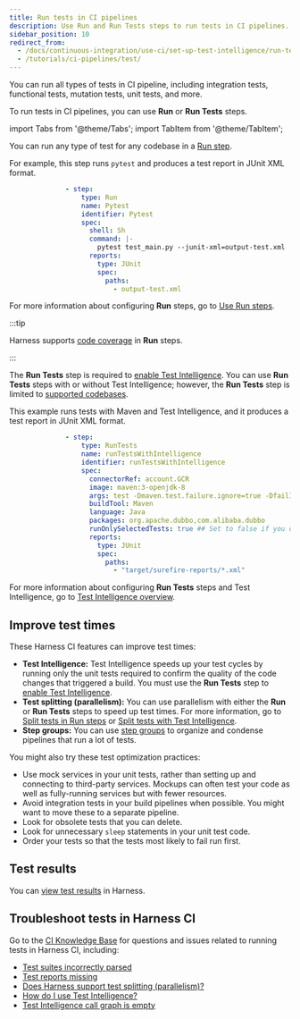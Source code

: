 ```yaml
---
title: Run tests in CI pipelines
description: Use Run and Run Tests steps to run tests in CI pipelines.
sidebar_position: 10
redirect_from:
  - /docs/continuous-integration/use-ci/set-up-test-intelligence/run-tests-in-ci
  - /tutorials/ci-pipelines/test/
---
```


You can run all types of tests in CI pipeline, including integration tests, functional tests, mutation tests, unit tests, and more.

To run tests in CI pipelines, you can use **Run** or **Run Tests** steps.

import Tabs from '@theme/Tabs';
import TabItem from '@theme/TabItem';

<Tabs>
  <TabItem value="run" label="Run step" default>

You can run any type of test for any codebase in a [Run step](../run-step-settings.md).

For example, this step runs `pytest` and produces a test report in JUnit XML format.

```yaml
              - step:
                  type: Run
                  name: Pytest
                  identifier: Pytest
                  spec:
                    shell: Sh
                    command: |-
                      pytest test_main.py --junit-xml=output-test.xml
                    reports:
                      type: JUnit
                      spec:
                        paths:
                          - output-test.xml
```

For more information about configuring **Run** steps, go to [Use Run steps](../run-step-settings.md).

:::tip

Harness supports [code coverage](./code-coverage) in **Run** steps.

:::

</TabItem>
  <TabItem value="runtests" label="Run Tests step">

The **Run Tests** step is required to [enable Test Intelligence](./test-intelligence/set-up-test-intelligence.md). You can use **Run Tests** steps with or without Test Intelligence; however, the **Run Tests** step is limited to [supported codebases](./test-intelligence/set-up-test-intelligence.md#supported-codebases-for-test-intelligence).

This example runs tests with Maven and Test Intelligence, and it produces a test report in JUnit XML format.

```yaml
              - step:
                  type: RunTests
                  name: runTestsWithIntelligence
                  identifier: runTestsWithIntelligence
                  spec:
                    connectorRef: account.GCR
                    image: maven:3-openjdk-8
                    args: test -Dmaven.test.failure.ignore=true -DfailIfNoTests=false
                    buildTool: Maven
                    language: Java
                    packages: org.apache.dubbo,com.alibaba.dubbo
                    runOnlySelectedTests: true ## Set to false if you don't want to use Test Intelligence.
                    reports:
                      type: JUnit
                      spec:
                        paths:
                          - "target/surefire-reports/*.xml"
```

For more information about configuring **Run Tests** steps and Test Intelligence, go to [Test Intelligence overview](./test-intelligence/set-up-test-intelligence.md).

</TabItem>
</Tabs>

## Improve test times

These Harness CI features can improve test times:

* **Test Intelligence:** Test Intelligence speeds up your test cycles by running only the unit tests required to confirm the quality of the code changes that triggered a build. You must use the **Run Tests** step to [enable Test Intelligence](./test-intelligence/set-up-test-intelligence.md).
* **Test splitting (parallelism):** You can use parallelism with either the **Run** or **Run Tests** steps to speed up test times. For more information, go to [Split tests in Run steps](./speed-up-ci-test-pipelines-using-parallelism) or [Split tests with Test Intelligence](./test-intelligence/ti-test-splitting).
* **Step groups:** You can use [step groups](../optimize-and-more/group-ci-steps-using-step-groups.md) to organize and condense pipelines that run a lot of tests.

You might also try these test optimization practices:

* Use mock services in your unit tests, rather than setting up and connecting to third-party services. Mockups can often test your code as well as fully-running services but with fewer resources.
* Avoid integration tests in your build pipelines when possible. You might want to move these to a separate pipeline.
* Look for obsolete tests that you can delete.
* Look for unnecessary `sleep` statements in your unit test code.
* Order your tests so that the tests most likely to fail run first.

## Test results

You can [view test results](./viewing-tests.md) in Harness.

## Troubleshoot tests in Harness CI

Go to the [CI Knowledge Base](/kb/continuous-integration/continuous-integration-faqs) for questions and issues related to running tests in Harness CI, including:

* [Test suites incorrectly parsed](/kb/continuous-integration/continuous-integration-faqs/#test-reports-missing-or-test-suites-incorrectly-parsed)
* [Test reports missing](/kb/continuous-integration/continuous-integration-faqs/#test-reports-missing-or-test-suites-incorrectly-parsed)
* [Does Harness support test splitting (parallelism)?](/kb/continuous-integration/continuous-integration-faqs/#does-harness-support-test-splitting-parallelism)
* [How do I use Test Intelligence?](/kb/continuous-integration/continuous-integration-faqs/#how-do-i-use-test-intelligence)
* [Test Intelligence call graph is empty](/kb/continuous-integration/continuous-integration-faqs/#on-the-tests-tab-the-test-intelligence-call-graph-is-empty-and-says-no-call-graph-is-created-when-all-tests-are-run)
